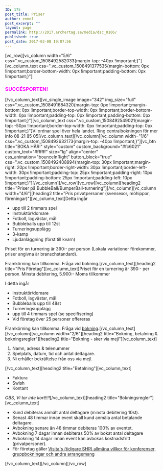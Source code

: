 ```yaml
---
ID: 175
post_title: Priser
author: ennol
post_excerpt: ""
layout: page
permalink: http://2017.archertag.se/media/dsc_0106/
published: true
post_date: 2017-03-08 19:07:56
---
```

[vc_row][vc_column width="5/6" css=".vc_custom_1508492582033{margin-top: -40px !important;}"][vc_column_text css=".vc_custom_1508491377535{margin-bottom: 0px !important;border-bottom-width: 0px !important;padding-bottom: 0px !important;}"]
<h3><span style="color: #ff00ff"><strong>SUCCÉSPORTEN!</strong></span></h3>
[/vc_column_text][vc_single_image image="342" img_size="full" css=".vc_custom_1508491684320{margin-top: 0px !important;margin-bottom: 0px !important;border-top-width: 0px !important;border-bottom-width: 0px !important;padding-top: 0px !important;padding-bottom: 0px !important;}"][vc_column_text css=".vc_custom_1508492549021{margin-top: -50px !important;border-top-width: 0px !important;padding-top: 0px !important;}"]Vi ordnar spel över hela landet. Ring centralbokningen för mer info 08-21 85 05[/vc_column_text][/vc_column][vc_column width="1/6" css=".vc_custom_1508492632173{margin-top: -40px !important;}"][vc_btn title="BOKA HÄR!" style="custom" custom_background="#fc6021" custom_text="#ffffff" size="lg" align="center" css_animation="bounceInRight" button_block="true" css=".vc_custom_1508492408994{margin-top: 30px !important;margin-right: 20px !important;border-right-width: 30px !important;border-left-width: 30px !important;padding-top: 25px !important;padding-right: 10px !important;padding-bottom: 25px !important;padding-left: 10px !important;}"][/vc_column][/vc_row][vc_row][vc_column][heading2 title="Priser på BubbleBall/BumperBall-turnering"][/vc_column][vc_column width="4/6"][heading2 title="Pris privatpersoner (svensexor, möhippor, föreningar)"][vc_column_text]Detta ingår
<ul>
 	<li>upp till 2 timmars spel</li>
 	<li>Instruktör/domare</li>
 	<li>Fotboll, lagvästar, mål</li>
 	<li>Bubbleballs upp till 12st</li>
 	<li>Turneringsupplägg</li>
 	<li>3-kamp</li>
 	<li>Ljudanläggning (först till kvarn)</li>
</ul>
Priset för en turnering är 390:- per person (Lokala variationer förekommer, priser angivna är branschstandard).

Framkörning kan tillkomma. Fråga vid bokning.[/vc_column_text][heading2 title="Pris Företag"][vc_column_text]Priset för en turnering är 390:- per person.
Minsta debitering, 5.900:-
Moms tillkommer

I detta ingår
<ul>
 	<li>Instruktör/domare</li>
 	<li>Fotboll, lagvästar, mål</li>
 	<li>Bubbleballs upp till 48st</li>
 	<li>Turneringsupplägg</li>
 	<li>upp till 4 timmars spel (se specifisering)</li>
 	<li>Vid företag över 25 personer offereras</li>
</ul>
​
Framkörning kan tillkomma. Fråga vid <a href="http://www.bubbleball.se/boka-22260211">bokning</a>.[/vc_column_text][/vc_column][vc_column width="2/6"][heading2 title="Bokning, betalning &amp; bokningsregler"][heading2 title="Bokning - sker via mejl"][vc_column_text]
<ol>
 	<li>Namn, adress &amp; telenummer</li>
 	<li>Spelplats, datum, tid och antal deltagare.</li>
 	<li>Ni erhåller bekräftelse från oss via mejl.</li>
</ol>
[/vc_column_text][heading2 title="Betalning"][vc_column_text]
<ul>
 	<li>Faktura</li>
 	<li>Swish</li>
 	<li>Kontant</li>
</ul>
<em>OBS, Vi tar inte kort!!!!</em>[/vc_column_text][heading2 title="Bokningsregler"][vc_column_text]
<ul>
 	<li>Kund debiteras anmält antal deltagare (minsta debitering 10st).</li>
 	<li>Senast 48 timmar innan event skall kund anmäla antal betalande deltagare.</li>
 	<li>Avbokning senare än 48 timmar debiteras 100% av eventet.</li>
 	<li>Avbokning 7 dagar innan debiteras 50% av bokat antal deltagare</li>
 	<li>Avbokning 14 dagar innan event kan avbokas kostnadsfritt (privatpersoner).</li>
 	<li>För företag gäller <a href="http://www.visita.se/globalassets/mitt-foretag/bokningsregler/allmanna-villkor141101_konferenser_gruppbokningar.pdf" target="_blank" rel="noopener">Visita's (tidigare SHR) allmäna villkor för konferenser, gruppbokningar och andra arrangemang</a></li>
</ul>
[/vc_column_text][/vc_column][/vc_row]
